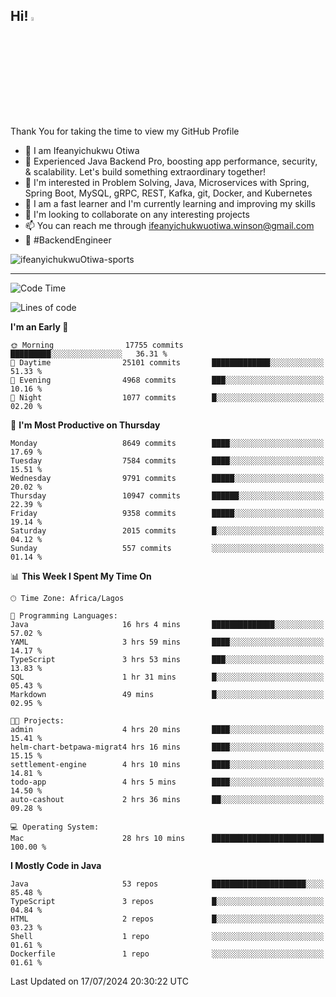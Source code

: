 <!-- BLOG-POST-LIST:START --><!-- BLOG-POST-LIST:END -->

## Hi! <img src="https://media.giphy.com/media/hvRJCLFzcasrR4ia7z/giphy.gif" width="4%"> 

Thank You for taking the time to view my GitHub Profile

- 👋 I am Ifeanyichukwu Otiwa
- 🚀 Experienced Java Backend Pro, boosting app performance, security, & scalability. Let's build something extraordinary together!
- 👀 I'm interested in Problem Solving, Java, Microservices with Spring, Spring Boot, MySQL, gRPC, REST, Kafka, git, Docker, and Kubernetes
- 🌱 I am a fast learner and I'm currently learning and improving my skills
- 💞️ I'm looking to collaborate on any interesting projects
- 📫 You can reach me through ifeanyichukwuotiwa.winson@gmail.com
- 🚀 #BackendEngineer

<p align="left" marginTop="10px"> <img src="https://komarev.com/ghpvc/?username=ifeanyichukwuOtiwa-sports&label=Profile%20views&color=0e75b6&style=for-the-badge" alt="ifeanyichukwuOtiwa-sports" /> </p>

***

<!--START_SECTION:waka-->
![Code Time](http://img.shields.io/badge/Code%20Time-2%2C643%20hrs%2051%20mins-blue)

![Lines of code](https://img.shields.io/badge/From%20Hello%20World%20I%27ve%20Written-12.1%20million%20lines%20of%20code-blue)

**I'm an Early 🐤** 

```text
🌞 Morning                17755 commits       █████████░░░░░░░░░░░░░░░░   36.31 % 
🌆 Daytime                25101 commits       █████████████░░░░░░░░░░░░   51.33 % 
🌃 Evening                4968 commits        ███░░░░░░░░░░░░░░░░░░░░░░   10.16 % 
🌙 Night                  1077 commits        █░░░░░░░░░░░░░░░░░░░░░░░░   02.20 % 
```
📅 **I'm Most Productive on Thursday** 

```text
Monday                   8649 commits        ████░░░░░░░░░░░░░░░░░░░░░   17.69 % 
Tuesday                  7584 commits        ████░░░░░░░░░░░░░░░░░░░░░   15.51 % 
Wednesday                9791 commits        █████░░░░░░░░░░░░░░░░░░░░   20.02 % 
Thursday                 10947 commits       ██████░░░░░░░░░░░░░░░░░░░   22.39 % 
Friday                   9358 commits        █████░░░░░░░░░░░░░░░░░░░░   19.14 % 
Saturday                 2015 commits        █░░░░░░░░░░░░░░░░░░░░░░░░   04.12 % 
Sunday                   557 commits         ░░░░░░░░░░░░░░░░░░░░░░░░░   01.14 % 
```


📊 **This Week I Spent My Time On** 

```text
🕑︎ Time Zone: Africa/Lagos

💬 Programming Languages: 
Java                     16 hrs 4 mins       ██████████████░░░░░░░░░░░   57.02 % 
YAML                     3 hrs 59 mins       ████░░░░░░░░░░░░░░░░░░░░░   14.17 % 
TypeScript               3 hrs 53 mins       ███░░░░░░░░░░░░░░░░░░░░░░   13.83 % 
SQL                      1 hr 31 mins        █░░░░░░░░░░░░░░░░░░░░░░░░   05.43 % 
Markdown                 49 mins             █░░░░░░░░░░░░░░░░░░░░░░░░   02.95 % 

🐱‍💻 Projects: 
admin                    4 hrs 20 mins       ████░░░░░░░░░░░░░░░░░░░░░   15.41 % 
helm-chart-betpawa-migrat4 hrs 16 mins       ████░░░░░░░░░░░░░░░░░░░░░   15.15 % 
settlement-engine        4 hrs 10 mins       ████░░░░░░░░░░░░░░░░░░░░░   14.81 % 
todo-app                 4 hrs 5 mins        ████░░░░░░░░░░░░░░░░░░░░░   14.50 % 
auto-cashout             2 hrs 36 mins       ██░░░░░░░░░░░░░░░░░░░░░░░   09.28 % 

💻 Operating System: 
Mac                      28 hrs 10 mins      █████████████████████████   100.00 % 
```

**I Mostly Code in Java** 

```text
Java                     53 repos            █████████████████████░░░░   85.48 % 
TypeScript               3 repos             █░░░░░░░░░░░░░░░░░░░░░░░░   04.84 % 
HTML                     2 repos             █░░░░░░░░░░░░░░░░░░░░░░░░   03.23 % 
Shell                    1 repo              ░░░░░░░░░░░░░░░░░░░░░░░░░   01.61 % 
Dockerfile               1 repo              ░░░░░░░░░░░░░░░░░░░░░░░░░   01.61 % 
```




 Last Updated on 17/07/2024 20:30:22 UTC
<!--END_SECTION:waka-->

<!--
<p align="center">
![trophy](https://github-profile-trophy.vercel.app/?username=ifeanyichukwuOtiwa-sports&theme=onedark) (https://github.com/ryo-ma/github-profile-trophy)
</p>
-->

<!---
ifeanyi-otiwa/ifeanyi-otiwa is a ✨ special ✨ repository because its `README.md` (this file) appears on your GitHub profile.
You can click the Preview link to take a look at your changes.
--->
